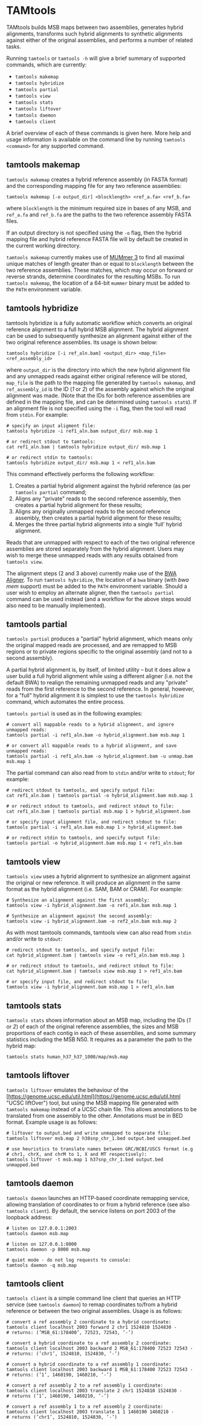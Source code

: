 # TAMtools

TAMtools builds MSB maps between two assemblies, generates hybrid alignments, transforms
such hybrid alignments to synthetic alignments against either of the original
assemblies, and performs a number of related tasks.


Running `tamtools` or `tamtools -h` will give a brief summary of supported commands,
which are currently:

* `tamtools makemap`
* `tamtools hybridize`
* `tamtools partial`
* `tamtools view`
* `tamtools stats`
* `tamtools liftover`
* `tamtools daemon`
* `tamtools client`

A brief overview of each of these commands is given here. More help and usage
information is available on the command line by running `tamtools <command>` for any
supported command.

## tamtools makemap
`tamtools makemap` creates a hybrid reference assembly (in FASTA format) and the corresponding
mapping file for any two reference assemblies:

`tamtools makemap [-o output_dir] <blocklength> <ref_a.fa> <ref_b.fa>`

where `blocklength` is the minimum required size in bases of any MSB, and `ref_a.fa`
and `ref_b.fa` are the paths to the two reference assembly FASTA files. 

If an output
directory is not specified using the `-o` flag, then the hybrid mapping file and hybrid
reference FASTA file will by default be created in the current working directory.

`tamtools makemap` currently makes use of [MUMmer 3](http://mummer.sourceforge.net/ "MUMmer 3.0") to find all maximal unique
matches of length greater than or equal to `blocklength` between the two reference
assemblies. These matches, which may occur on forward or reverse strands, determine
coordinates for the resulting MSBs. To run `tamtools makemap`, the location of a 64-bit
`mummer` binary must be added to the `PATH` environment variable.


## tamtools hybridize
tamtools hybridize is a fully automatic workflow which converts an original reference
alignment to a full hybrid MSB alignment. The hybrid alignment can be used
to subsequently synthesize an alignment against either of the two original reference
assemblies. Its usage is shown below:

`tamtools hybridize [-i ref_aln.bam] <output_dir> <map_file> <ref_assembly_id>`

where `output_dir` is the directory into which the new hybrid alignment file and any
unmapped reads against either original reference will be stored, `map_file` is the path to
the mapping file generated by `tamtools makemap`, and `ref_assembly_id` is the ID (*1* or
*2*) of the assembly against which the original alignment was made. (Note that the IDs
for both reference assemblies are defined in the mapping file, and can be determined
using `tamtools stat`s). If an alignment file is not specified using the `-i` flag, then the
tool will read from `stdin`. For example:

    # specify an input aligment file:
    tamtools hybridize -i ref1_aln.bam output_dir/ msb.map 1
    
    # or redirect stdout to tamtools:
    cat ref1_aln.bam | tamtools hybridize output_dir/ msb.map 1
    
    # or redirect stdin to tamtools:
    tamtools hybridize output_dir/ msb.map 1 < ref1_aln.bam
    
This command effectively performs the following workflow:

1. Creates a partial hybrid alignment against the hybrid reference (as per `tamtools partial` command;
2. Aligns any "private" reads to the second reference assembly, then creates a partial hybrid alignment for these results;
3. Aligns any originally unmapped reads to the second reference assembly, then
creates a partial hybrid alignment for these results;
4. Merges the three partial hybrid alignments into a single ’full’ hybrid alignment.

Reads that are unmapped with respect to each of the two original reference assemblies
are stored separately from the hybrid alignment. Users may wish to merge these
unmapped reads with any results obtained from `tamtools view`.

The alignment steps (2 and 3 above) currently make use of the [BWA Aligner](http://bio-bwa.sourceforge.net/ "BWA Aligner"). To
run `tamtools hybridize`, the location of a `bwa` binary (with *bwa mem* support) must be
added to the `PATH` environment variable.
Should a user wish to employ an alternate aligner, then the `tamtools partial` command
can be used instead (and a workflow for the above steps would also need to be manually
implemented).

## tamtools partial
`tamtools partial` produces a "partial" hybrid alignment, which means only the original
mapped reads are processed, and are remapped to MSB regions or to private regions
specific to the original assembly (and not to a second assembly).

A partial hybrid alignment is, by itself, of limited utility – but it does allow a user build
a full hybrid alignment while using a different aligner (i.e. not the default BWA) to
realign the remaining unmapped reads and any "private" reads from the first reference
to the second reference. In general, however, for a "full" hybrid alignment it is simplest
to use the `tamtools hybridize` command, which automates the entire process.

`tamtools partial` is used as in the following examples:

	# convert all mappable reads to a hybrid alignment, and ignore unmapped reads:
	tamtools partial -i ref1_aln.bam -o hybrid_alignment.bam msb.map 1

	# or convert all mappable reads to a hybrid alignment, and save unmapped reads:
	tamtools partial -i ref1_aln.bam -o hybrid_alignment.bam -u unmap.bam msb.map 1

The partial command can also read from to `stdin` and/or write to `stdout`; for example:

	# redirect stdout to tamtools, and specify output file:
	cat ref1_aln.bam | tamtools partial -o hybrid_alignment.bam msb.map 1

	# or redirect stdout to tamtools, and redirect stdout to file:
	cat ref1_aln.bam | tamtools partial msb.map 1 > hybrid_alignment.bam

	# or specify input alignment file, and redirect stdout to file:
	tamtools partial -i ref1_aln.bam msb.map 1 > hybrid_alignment.bam

	# or redirect stdin to tamtools, and specify output file:
	tamtools partial -o hybrid_alignment.bam msb.map 1 < ref1_aln.bam

## tamtools view

`tamtools view` uses a hybrid alignment to synthesize an alignment against the original
or new reference. It will produce an alignment in the same format as the hybrid
alignment (i.e. SAM, BAM or CRAM). For example:

	# Synthesize an alignment against the first assembly:
	tamtools view -i hybrid_alignment.bam -o ref1_aln.bam msb.map 1
	
	# Synthesize an alignment against the second assembly:
	tamtools view -i hybrid_alignment.bam -o ref2_aln.bam msb.map 2

As with most tamtools commands, tamtools view can also read from `stdin` and/or
write to `stdout`:

	# redirect stdout to tamtools, and specify output file:
	cat hybrid_alignment.bam | tamtools view -o ref1_aln.bam msb.map 1

	# or redirect stdout to tamtools, and redirect stdout to file:
	cat hybrid_alignment.bam | tamtools view msb.map 1 > ref1_aln.bam

	# or specify input file, and redirect stdout to file:
	tamtools view -i hybrid_alignment.bam msb.map 1 > ref1_aln.bam

## tamtools stats
`tamtools stats` shows information about an MSB map, including the IDs (*1* or *2*) of
each of the original reference assemblies, the sizes and MSB proportions of each contig
in each of these assemblies, and some summary statistics including the MSB N50. It requires as a parameter
the path to the hybrid map:

    tamtools stats human_h37_h37_1000/map/msb.map


## tamtools liftover
`tamtools liftover` emulates the behaviour of the [https://genome.ucsc.edu/util.html](https://genome.ucsc.edu/util.html "UCSC liftOver") tool, but using the
MSB mapping file generated with `tamtools makemap` instead of a UCSC chain file.
This allows annotations to be translated from one assembly to the other. Annotations
must be in BED format. Example usage is as follows:

	# liftover to output.bed and write unmapped to separate file:
	tamtools liftover msb.map 2 h38snp_chr_1.bed output.bed unmapped.bed

	# use heuristics to translate names between GRC/NCBI/USCS format (e.g
	# chr1, chrX, and chrM to 1, X and MT respectively):
	tamtools liftover -t msb.map 1 h37snp_chr_1.bed output.bed unmapped.bed

## tamtools daemon
`tamtools daemon` launches an HTTP-based coordinate remapping service, allowing
translation of coordinates to or from a hybrid reference (see also `tamtools client`).
By default, the service listens on port 2003 of the loopback address:

	# listen on 127.0.0.1:2003
	tamtools daemon msb.map

	# listen on 127.0.0.1:8000
	tamtools daemon -p 8000 msb.map

	# quiet mode - do not log requests to console:
	tamtools daemon -q msb.map

## tamtools client
`tamtools client` is a simple command line client that queries an HTTP service (see
`tamtools daemon`) to remap coordinates to/from a hybrid reference or between the two
original assemblies. Usage is as follows:

	# convert a ref assembly 2 coordinate to a hybrid coordinate:
	tamtools client localhost 2003 forward 2 chr1 1524810 1524830 -
	# returns: (’MSB_61:178400’, 72523, 72543, ’-’)

	# convert a hybrid coordinate to a ref assembly 2 coordinate:
	tamtools client localhost 2003 backward 2 MSB_61:178400 72523 72543 -
	# returns: (’chr1’, 1524810, 1524830, ’-’)

	# convert a hybrid coordinate to a ref assembly 1 coordinate:
	tamtools client localhost 2003 backward 1 MSB_61:178400 72523 72543 -
	# returns: (’1’, 1460190, 1460210, ’-’)

	# convert a ref assembly 2 to a ref assembly 1 coordinate:
	tamtools client localhost 2003 translate 2 chr1 1524810 1524830 -
	# returns (’1’, 1460190, 1460210, ’-’)

	# convert a ref assembly 1 to a ref assembly 2 coordinate:
	tamtools client localhost 2003 translate 1 1 1460190 1460210 -
	# returns (’chr1’, 1524810, 1524830, ’-’)
